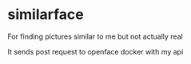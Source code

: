 # similarface
For finding pictures similar to me but not actually real 

It sends post request to openface docker with my api 
